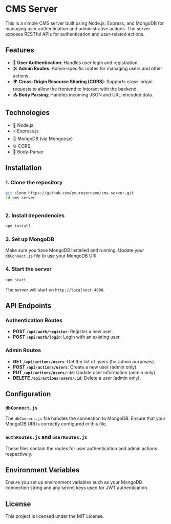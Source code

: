 # CMS Server

This is a simple CMS server built using Node.js, Express, and MongoDB for managing user authentication and administrative actions. The server exposes RESTful APIs for authentication and user-related actions.

## Features

- 🔑 **User Authentication**: Handles user login and registration.
- 🛠️ **Admin Routes**: Admin-specific routes for managing users and other actions.
- 🌍 **Cross-Origin Resource Sharing (CORS)**: Supports cross-origin requests to allow the frontend to interact with the backend.
- 📥 **Body Parsing**: Handles incoming JSON and URL-encoded data.

## Technologies

- 🚀 Node.js
- ⚡ Express.js
- 🗄️ MongoDB (via Mongoose)
- 🌐 CORS
- 📝 Body-Parser


## Installation

### 1. Clone the repository

```bash
git clone https://github.com/yourusername/cms-server.git
cd cms-server



```

### 2. Install dependencies

```bash
npm install
```

### 3. Set up MongoDB

Make sure you have MongoDB installed and running. Update your `dbConnect.js` file to use your MongoDB URI.

### 4. Start the server

```bash
npm start
```

The server will start on `http://localhost:4000`.

## API Endpoints

### Authentication Routes

- **POST `/api/auth/register`**: Register a new user.
- **POST `/api/auth/login`**: Login with an existing user.

### Admin Routes

- **GET `/api/actions/users`**: Get the list of users (for admin purposes).
- **POST `/api/actions/users`**: Create a new user (admin only).
- **PUT `/api/actions/users/:id`**: Update user information (admin only).
- **DELETE `/api/actions/users/:id`**: Delete a user (admin only).

## Configuration

### `dbConnect.js`

The `dbConnect.js` file handles the connection to MongoDB. Ensure that your MongoDB URI is correctly configured in this file.

### `authRoutes.js` and `userRoutes.js`

These files contain the routes for user authentication and admin actions respectively.

## Environment Variables

Ensure you set up environment variables such as your MongoDB connection string and any secret keys used for JWT authentication.

## License

This project is licensed under the MIT License.

```
